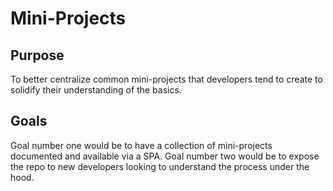 # Mini-Projects

## Purpose
To better centralize common mini-projects that developers tend to create to solidify their understanding of the basics. 

## Goals
Goal number one would be to have a collection of mini-projects documented and available via a SPA. Goal number two would be to expose the repo to new developers looking to understand the process under the hood. 